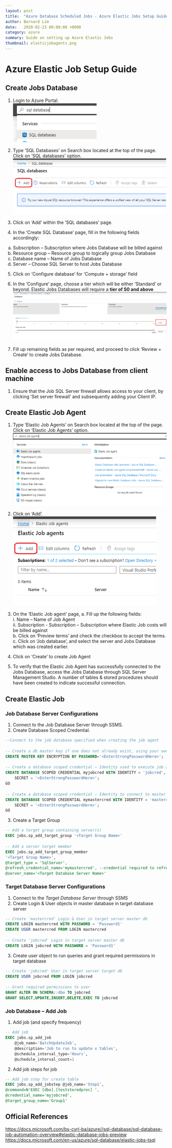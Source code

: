 ```yaml
---
layout: post
title:  "Azure Database Scheduled Jobs - Azure Elastic Jobs Setup Guide"
author: Bernard Lim
date:   2020-02-23 00:00:00 +0000
category: azure
summary: Guide on setting up Azure Elastic Jobs
thumbnail: elasticjobagents.png
---
```


# Azure Elastic Job Setup Guide

## Create Jobs Database

1. Login to Azure Portal.\
![sql db](/assets/img/posts/2020-02-23-azure-elastic-jobs-setup/create-jobs-db-1.png)

2. Type ‘SQL Databases’ on Search box located at the top of the page. Click on ‘SQL databases’ option.
![add sql db](/assets/img/posts/2020-02-23-azure-elastic-jobs-setup/create-jobs-db-2.png)
 
3. Click on ‘Add’ within the ‘SQL databases’ page.
 
4. In the ‘Create SQL Database’ page, fill in the following fields accordingly:
<ol type="a">
    <li>Subscription – Subscription where Jobs Database will be billed against </li>
    <li>Resource group – Resource group to logically group Jobs Database </li>
    <li>Database name – Name of Jobs Database </li>
    <li>Server – Choose SQL Server to host Jobs Database</li>
</ol>

5. Click on ‘Configure database’ for ‘Compute + storage’ field
6. In the ‘Configure’ page, choose a tier which will be either ‘Standard’ or beyond. Elastic Jobs Databases will require a **tier of S0 and above**
![standard tier](/assets/img/posts/2020-02-23-azure-elastic-jobs-setup/create-jobs-db-3.png)
 
7. Fill up remaining fields as per required, and proceed to click ‘Review + Create’ to create Jobs Database.

## Enable access to Jobs Database from client machine

1. Ensure that the Job SQL Server firewall allows access to your client, by clicking ‘Set server firewall’ and subsequently adding your Client IP.

## Create Elastic Job Agent

1. Type  ‘Elastic Job Agents’ on Search box located at the top of the page. Click on ‘Elastic Job Agents’ option.
![elasticjob1](/assets/img/posts/2020-02-23-azure-elastic-jobs-setup/create-elastic-job-agent-1.png)

2. Click on ‘Add’.
![elasticjob2](/assets/img/posts/2020-02-23-azure-elastic-jobs-setup/create-elastic-job-agent-2.png)

3. On the ‘Elastic Job agent’ page,
a. Fill up the following fields: \
     i. Name – Name of Job Agent \
     ii. Subscription - Subscription – Subscription where Elastic Job costs will be billed against \
b. Click on ‘Preview terms’ and check the checkbox to accept the terms. \
c. Click on ‘Job database’, and select the server and Jobs Database which was created earlier.

4. Click on ‘Create’ to create Job Agent
5. To verify that the Elastic Job Agent has successfully connected to the Jobs Database, access the Jobs Database through SQL Server Management Studio. A number of tables & stored procedures should have been created to indicate successful connection.

## Create Elastic Job

### Job Database Server Configurations
1. Connect to the Job Database Server through SSMS.
2. Create Database Scoped Credential.

```sql
--Connect to the job database specified when creating the job agent

-- Create a db master key if one does not already exist, using your own password.  
CREATE MASTER KEY ENCRYPTION BY PASSWORD='<EnterStrongPasswordHere>';  
  
-- Create a database scoped credential – Identity used to execute job against target database 
CREATE DATABASE SCOPED CREDENTIAL myjobcred WITH IDENTITY = 'jobcred',
    SECRET = '<EnterStrongPasswordHere>'; 
GO

-- Create a database scoped credential – Identity to connect to master database
CREATE DATABASE SCOPED CREDENTIAL mymastercred WITH IDENTITY = 'mastercred',
    SECRET = '<EnterStrongPasswordHere>'; 
GO
```

3. Create a Target Group

```sql
-- Add a target group containing server(s)
EXEC jobs.sp_add_target_group '<Target Group Name>'

-- Add a server target member
EXEC jobs.sp_add_target_group_member
'<Target Group Name>',
@target_type = 'SqlServer',
@refresh_credential_name='mymastercred', --credential required to refresh the databases in server
@server_name='<Target Database Server Name>'

```
### Target Database Server Configurations

1.	Connect to the *Target Database Server* through SSMS
2.	Create Login & User objects in master database in target database server 

```sql
-- Create 'mastercred' Login & User in target server master db
CREATE LOGIN mastercred WITH PASSWORD = 'Password1'
CREATE USER mastercred FROM LOGIN mastercred

-- Create 'jobcred' Login in target server master db
CREATE LOGIN jobcred WITH PASSWORD = 'Password1'

```
3. Create user object to run queries and grant required permissions in target database
```sql
-- Create 'jobcred' User in target server target db
CREATE USER jobcred FROM LOGIN jobcred

-- Grant required permissions to user
GRANT ALTER ON SCHEMA::dbo TO jobcred
GRANT SELECT,UPDATE,INSERT,DELETE,EXEC TO jobcred

```

### Job Database – Add Job

1. Add job (and specify frequency)
```sql
-- Add job
EXEC jobs.sp_add_job 
	@job_name='BatchUpdateJob',
	@description='Job to run to update x tables',
	@schedule_interval_type='Hours',
	@schedule_interval_count=1

```
2. Add job steps for job

```sql
-- Add job step for create table
EXEC jobs.sp_add_jobstep @job_name='Step1',
@command=N'EXEC [dbo].[teststoredproc] ',
@credential_name='myjobcred',
@target_group_name='Group1'
```

## Official References

https://docs.microsoft.com/bs-cyrl-ba/azure//sql-database/sql-database-job-automation-overview#elastic-database-jobs-preview
https://docs.microsoft.com/en-us/azure/sql-database/elastic-jobs-tsql
